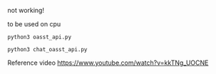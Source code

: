 not working!

to be used on cpu

```
python3 oasst_api.py

python3 chat_oasst_api.py

```
Reference video
https://www.youtube.com/watch?v=kkTNg_UOCNE